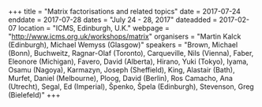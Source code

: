 +++
title = "Matrix factorisations and related topics"
date = 2017-07-24
enddate = 2017-07-28
dates = "July 24 - 28, 2017"
dateadded = 2017-02-07
location = "ICMS, Edinburgh, U.K."
webpage = "http://www.icms.org.uk/workshops/matrix"
organisers = "Martin Kalck (Edinburgh), Michael Wemyss (Glasgow)"
speakers = "Brown, Michael (Bonn), Buchweitz, Ragnar-Olaf (Toronto), Carqueville, Nils (Vienna), Faber, Eleonore (Michigan), Favero, David (Alberta), Hirano, Yuki (Tokyo), Iyama, Osamu (Nagoya), Karmazyn, Joseph (Sheffield), King, Alastair (Bath), Murfet, Daniel (Melbourne), Ploog, David (Berlin), Ros Camacho, Ana (Utrecht), Segal, Ed (Imperial), Špenko, Špela (Edinburgh), Stevenson, Greg (Bielefeld)"
+++
